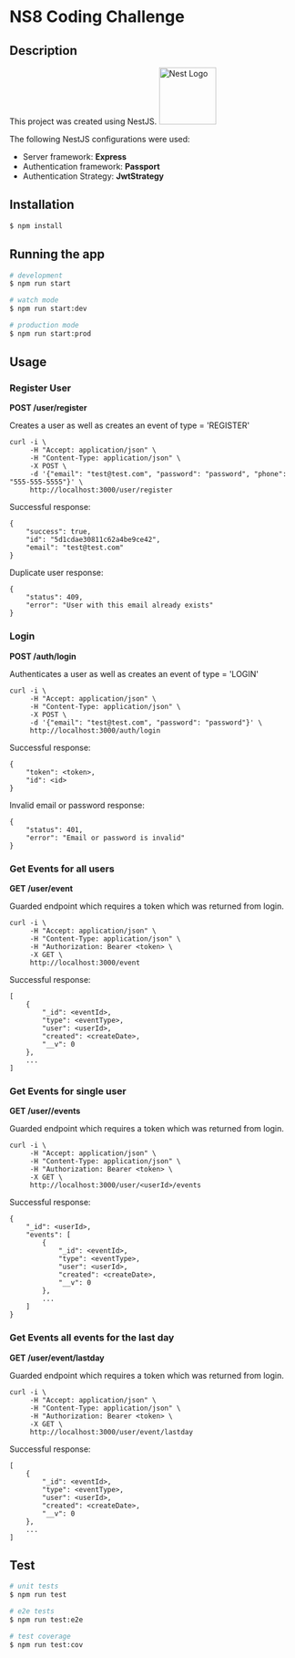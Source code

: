 # NS8 Coding Challenge

## Description
This project was created using NestJS. <a href="http://nestjs.com/" target="blank"><img src="https://nestjs.com/img/logo_text.svg" width="100" alt="Nest Logo" /></a>

The following NestJS configurations were used:

+ Server framework: **Express**
+ Authentication framework: **Passport**
+ Authentication Strategy: **JwtStrategy**

## Installation

```bash
$ npm install
```

## Running the app

```bash
# development
$ npm run start

# watch mode
$ npm run start:dev

# production mode
$ npm run start:prod
```

## Usage
### Register User
**POST /user/register**

Creates a user as well as creates an event of type = 'REGISTER'

```
curl -i \
     -H "Accept: application/json" \
     -H "Content-Type: application/json" \
     -X POST \
     -d '{"email": "test@test.com", "password": "password", "phone": "555-555-5555"}' \
     http://localhost:3000/user/register
```
Successful response:
```
{
    "success": true,
    "id": "5d1cdae30811c62a4be9ce42",
    "email": "test@test.com"
}
```
Duplicate user response:
```
{
    "status": 409,
    "error": "User with this email already exists"
}
```

### Login
**POST /auth/login**

Authenticates a user as well as creates an event of type = 'LOGIN'
```
curl -i \
     -H "Accept: application/json" \
     -H "Content-Type: application/json" \
     -X POST \
     -d '{"email": "test@test.com", "password": "password"}' \
     http://localhost:3000/auth/login
```
Successful response:
```
{
    "token": <token>,
    "id": <id>
}
```
Invalid email or password response:
```
{
    "status": 401,
    "error": "Email or password is invalid"
}
```

### Get Events for all users
**GET /user/event**

Guarded endpoint which requires a token which was returned from login.
```
curl -i \
     -H "Accept: application/json" \
     -H "Content-Type: application/json" \
     -H "Authorization: Bearer <token> \
     -X GET \
     http://localhost:3000/event
```
Successful response:
```
[
    {
        "_id": <eventId>,
        "type": <eventType>,
        "user": <userId>,
        "created": <createDate>,
        "__v": 0
    },
    ...
]
```

### Get Events for single user
**GET /user/<userId>/events**

Guarded endpoint which requires a token which was returned from login.
```
curl -i \
     -H "Accept: application/json" \
     -H "Content-Type: application/json" \
     -H "Authorization: Bearer <token> \
     -X GET \
     http://localhost:3000/user/<userId>/events
```
Successful response:
```
{
    "_id": <userId>,
    "events": [
        {
            "_id": <eventId>,
            "type": <eventType>,
            "user": <userId>,
            "created": <createDate>,
            "__v": 0
        },
        ...
    ]
}
```

### Get Events all events for the last day
**GET /user/event/lastday**

Guarded endpoint which requires a token which was returned from login.
```
curl -i \
     -H "Accept: application/json" \
     -H "Content-Type: application/json" \
     -H "Authorization: Bearer <token> \
     -X GET \
     http://localhost:3000/user/event/lastday
```
Successful response:
```
[
    {
        "_id": <eventId>,
        "type": <eventType>,
        "user": <userId>,
        "created": <createDate>,
        "__v": 0
    },
    ...
]
```

## Test

```bash
# unit tests
$ npm run test

# e2e tests
$ npm run test:e2e

# test coverage
$ npm run test:cov
```
